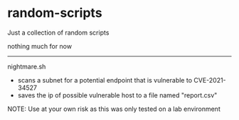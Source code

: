 # random-scripts
Just a collection of random scripts

nothing much for now

----
nightmare.sh
 - scans a subnet for a potential endpoint that is vulnerable to CVE-2021-34527
 - saves the ip of possible vulnerable host to a file named "report.csv"

NOTE: Use at your own risk as this was only tested on a lab environment
